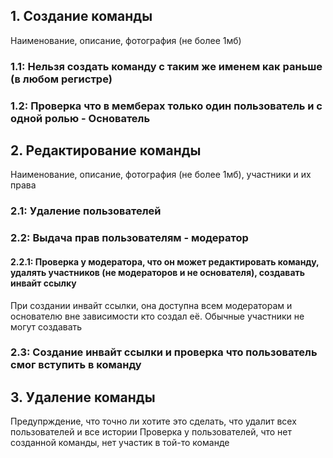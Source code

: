 
## 1. Создание команды
Наименование, описание, фотография (не более 1мб)
### 1.1: Нельзя создать команду с таким же именем как раньше (в любом регистре)

### 1.2: Проверка что в мемберах только один пользователь и с одной ролью - Основатель

## 2. Редактирование команды
Наименование, описание, фотография (не более 1мб), участники и их права
### 2.1: Удаление пользователей

### 2.2: Выдача прав пользователям - модератор
#### 2.2.1: Проверка у модератора, что он может редактировать команду, удалять участников (не модераторов и не основателя), создавать инвайт ссылку
При создании инвайт ссылки, она доступна всем модераторам и основателю вне зависимости кто создал её. Обычные участники не могут создавать

### 2.3: Создание инвайт ссылки и проверка что пользователь смог вступить в команду

## 3. Удаление команды
Предупрждение, что точно ли хотите это сделать, что удалит всех пользователей и все истории
Проверка у пользователей, что нет созданной команды, нет участик в той-то команде